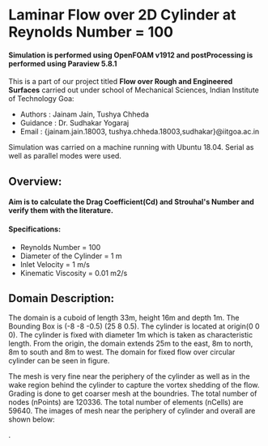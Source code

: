 # Laminar Flow over 2D Cylinder at Reynolds Number = 100 
#### Simulation is performed using OpenFOAM v1912 and postProcessing is performed using Paraview 5.8.1
This is a part of our project titled **Flow over Rough and Engineered Surfaces** carried out under school of Mechanical Sciences, Indian Institute of Technology Goa:
- Authors : Jainam Jain, Tushya Chheda
- Guidance : Dr. Sudhakar Yogaraj
- Email : {jainam.jain.18003, tushya.chheda.18003,sudhakar}@iitgoa.ac.in

Simulation was carried on a machine running with Ubuntu 18.04. Serial as well as parallel modes were used.

## Overview:
#### Aim is to calculate the Drag Coefficient(Cd) and Strouhal's Number and verify them with the literature.
#### Specifications:
- Reynolds Number = 100
- Diameter of the Cylinder = 1 m
- Inlet Velocity = 1 m/s
- Kinematic Viscosity = 0.01 m2/s

## Domain Description:

The domain is a cuboid of length 33m, height 16m and depth 1m. The Bounding Box is (-8 -8 -0.5) (25 8 0.5). The cylinder is located at origin(0 0 0). The cylinder is fixed with diameter 1m which is taken as characteristic length. From the origin, the domain extends 25m to the east, 8m to north, 8m to south and 8m to west. The domain for fixed flow over circular cylinder can be seen in figure. 

The mesh is very fine near the periphery of the cylinder as well as in the wake region behind the cylinder to capture the vortex shedding of the flow. Grading is done to get coarser mesh at the boundries.  The total number of nodes (nPoints) are 120336. The total number of elements (nCells) are 59640. The images of mesh near the periphery of cylinder and overall are shown below: 


. 


